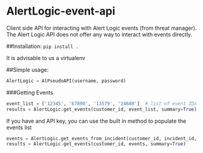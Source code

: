 # AlertLogic-event-api

Client side API for interacting with Alert Logic events (from threat manager). The Alert Logic API does not offer any way to interact with events directly.

##Installation:
`pip install .`

It is advisable to us a virtualenv

##Simple usage:
```python
AlertLogic = AlPseudoAPI(username, password)
```

###Getting Events
```python
event_list = ['12345', '67890', '13579', '24680']  # list of event IDs
results = AlertLogic.get_events(customer_id, event_list, summary=True)
```

If you have and API key, you can use the built in method to populate the events list
```python
events = AlertLogic.get_events_from_incident(customer_id, incident_id, api_key)
results = AlertLogic.get_events(customer_id, events, summary=True)
```


